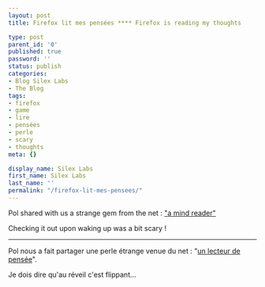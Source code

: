 ```yaml
---
layout: post
title: Firefox lit mes pensées **** Firefox is reading my thoughts

type: post
parent_id: '0'
published: true
password: ''
status: publish
categories:
- Blog Silex Labs
- The Blog
tags:
- firefox
- game
- lire
- pensées
- perle
- scary
- thoughts
meta: {}

display_name: Silex Labs
first_name: Silex Labs
last_name: ''
permalink: "/firefox-lit-mes-pensees/"
---
```


Pol shared with us a strange gem from the net
: ["a mind reader"](http://www.k-netweb.net/projects/mindreader/?lang=en)

Checking it out upon waking up was a bit scary !

*******

Pol nous a fait partager une perle étrange venue du net
: "[un lecteur de pensée](http://www.k-netweb.net/projects/mindreader/)".

Je dois dire qu'au réveil c'est flippant...